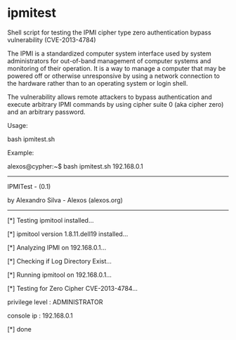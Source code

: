 ipmitest
========

Shell script for testing the IPMI cipher type zero authentication bypass vulnerability (CVE-2013-4784)

The IPMI  is a standardized computer system interface used by system administrators for out-of-band management of computer
systems and monitoring of their operation. It is a way to manage a computer that may be powered off or otherwise unresponsive by using a network connection to the hardware
rather than to an operating system or login shell.

The vulnerability allows remote attackers to bypass authentication and execute arbitrary IPMI commands by using cipher suite 0 (aka cipher zero) 
and an arbitrary password.

Usage:

bash ipmitest.sh <target>

Example:

alexos@cypher:~$ bash ipmitest.sh 192.168.0.1

------------------------------------------------------
 

IPMITest - (0.1)

by Alexandro Silva - Alexos (alexos.org)


------------------------------------------------------ 



[*] Testing ipmitool installed...



[*] ipmitool version 1.8.11.dell19 installed...



[*] Analyzing IPMI on 192.168.0.1...



[*] Checking if Log Directory Exist...



[*] Running ipmitool on 192.168.0.1...



[*] Testing for Zero Cipher CVE-2013-4784...

privilege level               : ADMINISTRATOR

console ip                    : 192.168.0.1



[*] done
